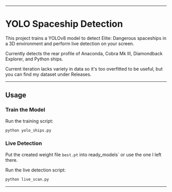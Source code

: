 
---

# YOLO Spaceship Detection

This project trains a YOLOv8 model to detect Elite: Dangerous spaceships in a 3D environment and perform live detection on your screen.

Currently detects the rear profile of Anaconda, Cobra Mk III, Diamondback Explorer, and Python ships. 

Current iteration lacks variety in data so it's too overfitted to be useful, but you can find my dataset under Releases.

---
## **Usage**

### **Train the Model**
Run the training script:
```bash
python yolo_ships.py
```

### **Live Detection**
Put the created weight file `best.pt` into ready_models` or use the one I left there.

Run the live detection script:
```bash
python live_scan.py
```

---